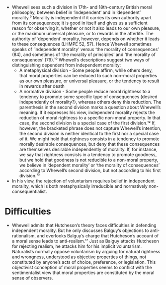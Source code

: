 - Whewell sees such a division in 17th- and 18th-century British moral philosophy, between belief in ‘independent’ and in ‘dependent’ morality.⁹ Morality is independent if it carries its own authority apart from its consequences; it is good in itself and gives us a sufficient reason for observing it, whether or not it also leads to our own pleasure, or the maximum universal pleasure, or to rewards in the afterlife. The authority of ‘dependent’ morality, however, depends on whether it leads to these consequences (LHMPE 52, 57). Hence Whewell sometimes speaks of ‘independent morality’ versus ‘the morality of consequences’ (84), and sometimes of ‘the morality of principles’ and ‘the morality of consequences’ (79).¹⁰ Whewell’s descriptions suggest two ways of distinguishing dependent from independent morality:
    - A metaphysical division - Some people affirm, while others deny, that moral properties can be reduced to such non-moral properties as our own pleasure, or universal pleasure, or the tendency to result in rewards after death
    - A normative division - Some people reduce moral rightness to a tendency to promote some specific type of consequences (desired independently of morality?), whereas others deny this reduction. The parenthesis in the second division marks a question about Whewell’s meaning. If it expresses his view, independent morality rejects the reduction of moral rightness to a specific non-moral property. In that case, the second division is a special case of the first division.¹² If, however, the bracketed phrase does not capture Whewell’s intention, the second division is neither identical to the first nor a special case of it. We might hold that rightness consists in a tendency to promote morally desirable consequences, but deny that these consequences are themselves desirable independently of morality. If, for instance, we say that rightness consists in a tendency to promote goodness, but we hold that goodness is not reducible to a non-moral property, we believe in ‘dependent morality’ or ‘the morality of consequences’ according to Whewell’s second division, but not according to his first division.¹³
- In his view, the rejection of voluntarism requires belief in independent morality, which is both metaphysically irreducible and normatively non-consequentialist.









# Difficulties

- Whewell admits that Hutcheson’s theory faces difficulties in defending independent morality. But he only discusses Balguy’s objections to anti-rationalism, and overlooks Balguy’s charge that Hutcheson’s account of a moral sense leads to anti-realism.¹⁷ Just as Balguy attacks Hutcheson for rejecting realism, he attacks him for his implicit voluntarism. Naturalists normally oppose voluntarism by arguing for natural rightness and wrongness, understood as objective properties of things, not constituted by anyone’s acts of choice, preference, or legislation. This objectivist conception of moral properties seems to conflict with the sentimentalist view that moral properties are constituted by the moral sense of observers. 
